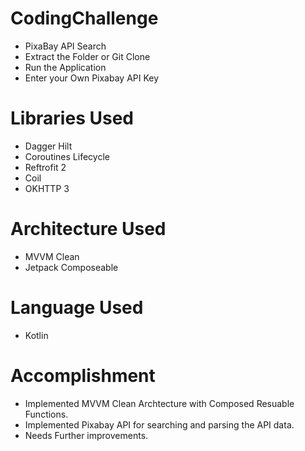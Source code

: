 # CodingChallenge

 - PixaBay API Search
 - Extract the Folder or Git Clone
 - Run the Application
 - Enter your Own Pixabay API Key

# Libraries Used
 - Dagger Hilt
 - Coroutines Lifecycle
 - Reftrofit 2
 - Coil
 - OKHTTP 3

# Architecture Used
 - MVVM Clean
 - Jetpack Composeable

# Language Used
 - Kotlin

# Accomplishment
 - Implemented MVVM Clean Archtecture with Composed Resuable Functions.
 - Implemented Pixabay API for searching and parsing the API data.
 - Needs Further improvements.
 
